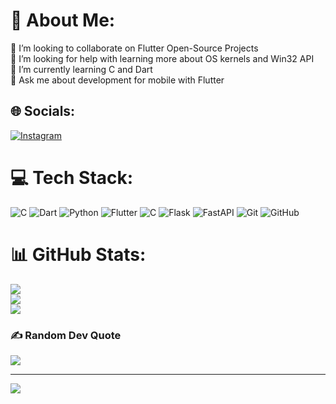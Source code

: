 # 💫 About Me:
👯 I’m looking to collaborate on Flutter Open-Source Projects<br>🤝 I’m looking for help with learning more about OS kernels and Win32 API<br>🌱 I’m currently learning C and Dart<br>💬 Ask me about development for mobile with Flutter


## 🌐 Socials:
[![Instagram](https://img.shields.io/badge/Instagram-%23E4405F.svg?logo=Instagram&logoColor=white)](https://instagram.com/foxiesmirage) 

# 💻 Tech Stack:
![C](https://img.shields.io/badge/c-%2300599C.svg?style=flat-square&logo=c&logoColor=white) ![Dart](https://img.shields.io/badge/dart-%230175C2.svg?style=flat-square&logo=dart&logoColor=white) ![Python](https://img.shields.io/badge/python-3670A0?style=flat-square&logo=python&logoColor=ffdd54) ![Flutter](https://img.shields.io/badge/Flutter-%2302569B.svg?style=flat-square&logo=Flutter&logoColor=white) ![C](https://img.shields.io/badge/c-%2300599C.svg?style=flat-square&logo=c&logoColor=white) ![Flask](https://img.shields.io/badge/flask-%23000.svg?style=flat-square&logo=flask&logoColor=white) ![FastAPI](https://img.shields.io/badge/FastAPI-005571?style=flat-square&logo=fastapi) ![Git](https://img.shields.io/badge/git-%23F05033.svg?style=flat-square&logo=git&logoColor=white) ![GitHub](https://img.shields.io/badge/github-%23121011.svg?style=flat-square&logo=github&logoColor=white)
# 📊 GitHub Stats:
![](https://github-readme-stats.vercel.app/api?username=jirafox&theme=gruvbox&hide_border=false&include_all_commits=true&count_private=true)<br/>
![](https://github-readme-streak-stats.herokuapp.com/?user=jirafox&theme=gruvbox&hide_border=false)<br/>
![](https://github-readme-stats.vercel.app/api/top-langs/?username=jirafox&theme=gruvbox&hide_border=false&include_all_commits=true&count_private=true&layout=compact)

### ✍️ Random Dev Quote
![](https://quotes-github-readme.vercel.app/api?type=horizontal&theme=gruvbox)

---
[![](https://visitcount.itsvg.in/api?id=jirafox&icon=2&color=7)](https://visitcount.itsvg.in)

<!-- Proudly created with GPRM ( https://gprm.itsvg.in ) -->
